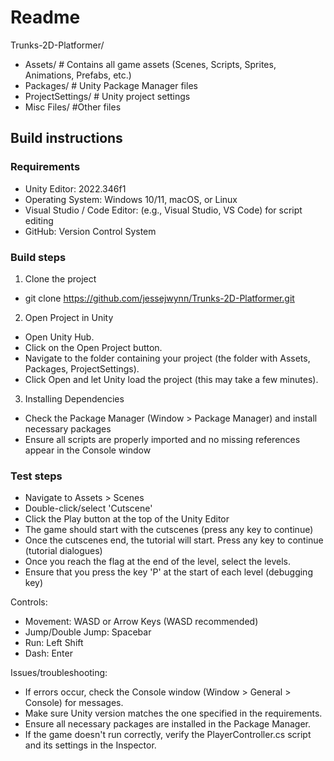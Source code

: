 # Readme

Trunks-2D-Platformer/
- Assets/            # Contains all game assets (Scenes, Scripts, Sprites, Animations, Prefabs, etc.)
- Packages/          # Unity Package Manager files
- ProjectSettings/    # Unity project settings
- Misc Files/  	#Other files

## Build instructions



### Requirements

- Unity Editor: 2022.346f1
- Operating System: Windows 10/11, macOS, or Linux
- Visual Studio / Code Editor: (e.g., Visual Studio, VS Code) for script editing
- GitHub: Version Control System


### Build steps

1. Clone the project
- git clone https://github.com/jessejwynn/Trunks-2D-Platformer.git

2. Open Project in Unity
- Open Unity Hub.
- Click on the Open Project button.
- Navigate to the folder containing your project (the folder with Assets, Packages, ProjectSettings).
- Click Open and let Unity load the project (this may take a few minutes).

3. Installing Dependencies
- Check the Package Manager (Window > Package Manager) and install necessary packages
- Ensure all scripts are properly imported and no missing references appear in the Console window


### Test steps

- Navigate to Assets > Scenes
- Double-click/select 'Cutscene'
- Click the Play button at the top of the Unity Editor
- The game should start with the cutscenes (press any key to continue)
- Once the cutscenes end, the tutorial will start. Press any key to continue (tutorial dialogues)
- Once you reach the flag at the end of the level, select the levels. 
- Ensure that you press the key 'P' at the start of each level (debugging key)

Controls:
- Movement: WASD or Arrow Keys (WASD recommended)
- Jump/Double Jump: Spacebar
- Run: Left Shift
- Dash: Enter 


Issues/troubleshooting:
- If errors occur, check the Console window (Window > General > Console) for messages.
- Make sure Unity version matches the one specified in the requirements.
- Ensure all necessary packages are installed in the Package Manager.
- If the game doesn't run correctly, verify the PlayerController.cs script and its settings in the Inspector.
